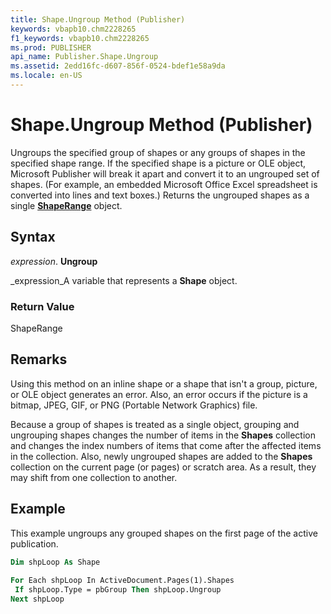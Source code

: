 ```yaml
---
title: Shape.Ungroup Method (Publisher)
keywords: vbapb10.chm2228265
f1_keywords: vbapb10.chm2228265
ms.prod: PUBLISHER
api_name: Publisher.Shape.Ungroup
ms.assetid: 2edd16fc-d607-856f-0524-bdef1e58a9da
ms.locale: en-US
---
```



# Shape.Ungroup Method (Publisher)

Ungroups the specified group of shapes or any groups of shapes in the specified shape range. If the specified shape is a picture or OLE object, Microsoft Publisher will break it apart and convert it to an ungrouped set of shapes. (For example, an embedded Microsoft Office Excel spreadsheet is converted into lines and text boxes.) Returns the ungrouped shapes as a single  **[ShapeRange](shaperange-object-publisher.md)** object.


## Syntax

 _expression_. **Ungroup**

 _expression_A variable that represents a  **Shape** object.


### Return Value

ShapeRange


## Remarks

Using this method on an inline shape or a shape that isn't a group, picture, or OLE object generates an error. Also, an error occurs if the picture is a bitmap, JPEG, GIF, or PNG (Portable Network Graphics) file.

Because a group of shapes is treated as a single object, grouping and ungrouping shapes changes the number of items in the  **Shapes** collection and changes the index numbers of items that come after the affected items in the collection. Also, newly ungrouped shapes are added to the **Shapes** collection on the current page (or pages) or scratch area. As a result, they may shift from one collection to another.


## Example

This example ungroups any grouped shapes on the first page of the active publication.


```vb
Dim shpLoop As Shape 
 
For Each shpLoop In ActiveDocument.Pages(1).Shapes 
 If shpLoop.Type = pbGroup Then shpLoop.Ungroup 
Next shpLoop 

```


